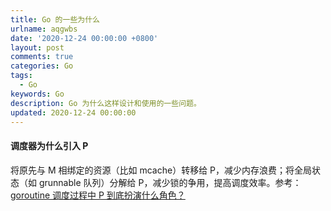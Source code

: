 ```yaml
---
title: Go 的一些为什么
urlname: aqgwbs
date: '2020-12-24 00:00:00 +0800'
layout: post
comments: true
categories: Go
tags:
  - Go
keywords: Go
description: Go 为什么这样设计和使用的一些问题。
updated: 2020-12-24 00:00:00
---
```


#### 调度器为什么引入 P

将原先与 M 相绑定的资源（比如 mcache）转移给 P，减少内存浪费；将全局状态（如 grunnable 队列）分解给 P，减少锁的争用，提高调度效率。参考：[goroutine 调度过程中 P 到底扮演什么角色？](https://www.zhihu.com/question/63906375/answer/496840262)
